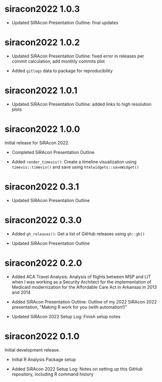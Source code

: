 # siracon2022 1.0.3

* Updated SiRAcon Presentation Outline: final updates

# siracon2022 1.0.2

* Updated SiRAcon Presentation Outline: fixed error in releases per commit calculation, add monthly
  commits plot

* Added `gitlogs` data to package for reproducibility

# siracon2022 1.0.1

* Updated SiRAcon Presentation Outline: added links to high resolution plots

# siracon2022 1.0.0

Initial release for SiRAcon 2022.

* Completed SiRAcon Presentation Outline

* Added `render_timevis()`: Create a timeline visualization using `timevis::timevis()` and save
  using `htmlwidgets::saveWidget()`

# siracon2022 0.3.1

* Updated SiRAcon Presentation Outline

# siracon2022 0.3.0

* Added `gh_releases()`: Get a list of GitHub releases using `gh::gh()`

* Updated SiRAcon Presentation Outline

# siracon2022 0.2.0

* Added ACA Travel Analysis: Analysis of flights between MSP and LIT when I was working as a
  Security Architect for the implementation of Medicaid modernization for the Affordable Care Act in
  Arkansas in 2013 and 2014

* Added SiRAcon Presentation Outline: Outline of my 2022 SiRAcon 2022 presentation, "Making R work
  for you (with automation!)"

* Updated SiRAcon 2022 Setup Log: Finish setup notes

# siracon2022 0.1.0

Initial development release.

* Initial R Analysis Package setup

* Added SiRAcon 2022 Setup Log: Notes on setting up this GitHub repository, including R command
  history

